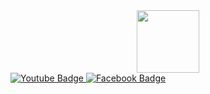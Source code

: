 <div id="header" align="center">
  <img src="https://media.giphy.com/media/M9gbBd9nbDrOTu1Mqx/giphy.gif" width="100"/>
</div>

<div id="badges">
  <a href="">
      <img src="https://img.shields.io/badge/YouTube-red?style=for-the-badge&logo=youtube&logoColor=white" alt="Youtube Badge"/>
  </a>
    <a href="">
      <img src="https://img.shields.io/badge/Facebook-blue?style=for-the-badge&logo=twitter&logoColor=white" alt="Facebook Badge"/>
    </a>
</div>
